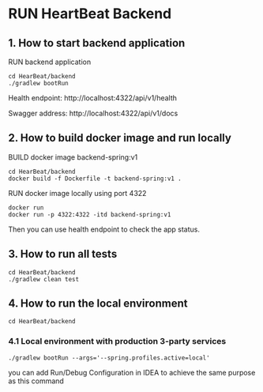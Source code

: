 # RUN HeartBeat Backend

## 1. How to start backend application

RUN backend application

```shell script
cd HearBeat/backend
./gradlew bootRun
```

Health endpoint:
http://localhost:4322/api/v1/health

Swagger address:
http://localhost:4322/api/v1/docs

## 2. How to build docker image and run locally

BUILD docker image backend-spring:v1

```shell script
cd HearBeat/backend
docker build -f Dockerfile -t backend-spring:v1 .
```

RUN docker image locally using port 4322

```shell script
docker run
docker run -p 4322:4322 -itd backend-spring:v1
```

Then you can use health endpoint to check the app status.

## 3. How to run all tests

```shell script
cd HearBeat/backend
./gradlew clean test
```

## 4. How to run the local environment

```shell script
cd HearBeat/backend
```

### 4.1 Local environment with production 3-party services

```shell script
./gradlew bootRun --args='--spring.profiles.active=local'
```

you can add Run/Debug Configuration in IDEA to achieve the same purpose as this command
